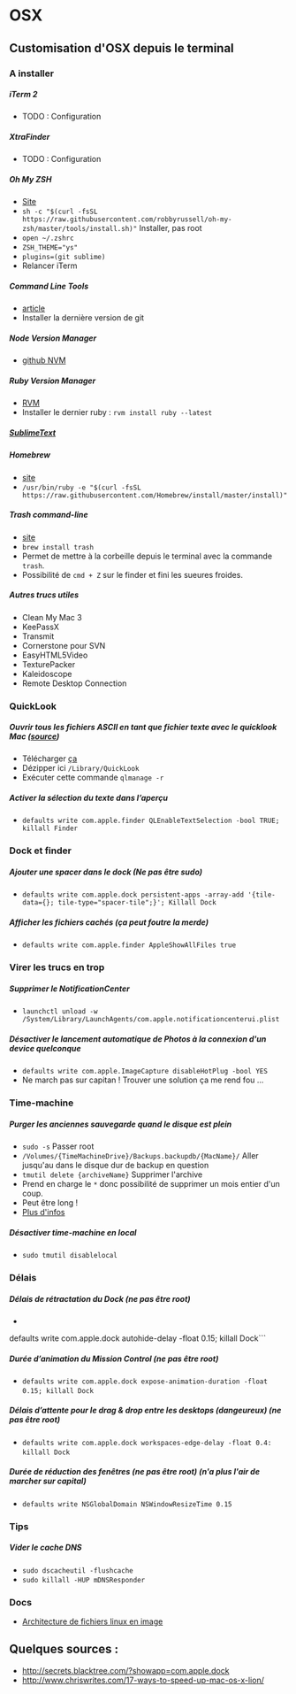 # OSX



## Customisation d'OSX depuis le terminal

### A installer


##### iTerm 2
- TODO : Configuration


##### XtraFinder
- TODO : Configuration


##### Oh My ZSH
- [Site](https://github.com/robbyrussell/oh-my-zsh)
- `sh -c "$(curl -fsSL https://raw.githubusercontent.com/robbyrussell/oh-my-zsh/master/tools/install.sh)"` Installer, pas root
- `open ~/.zshrc`
- `ZSH_THEME="ys"`
- `plugins=(git sublime)`
- Relancer iTerm


##### Command Line Tools
- [article](http://osxdaily.com/2014/02/12/install-command-line-tools-mac-os-x/)
- Installer la dernière version de git

##### Node Version Manager
- [github NVM](https://github.com/creationix/nvm)

##### Ruby Version Manager
- [RVM](https://rvm.io/rvm/basics)
- Installer le dernier ruby : `rvm install ruby --latest`


##### [SublimeText](https://github.com/zouloux/personal-doc/blob/master/docs/sublime.md)


##### Homebrew
- [site](http://brew.sh/)
- `/usr/bin/ruby -e "$(curl -fsSL https://raw.githubusercontent.com/Homebrew/install/master/install)"`


##### Trash command-line
- [site](http://hasseg.org/trash/)
- `brew install trash`
- Permet de mettre à la corbeille depuis le terminal avec la commande `trash`.
- Possibilité de `cmd + Z` sur le finder et fini les sueures froides.


##### Autres trucs utiles
- Clean My Mac 3
- KeePassX
- Transmit
- Cornerstone pour SVN
- EasyHTML5Video
- TexturePacker
- Kaleidoscope
- Remote Desktop Connection




### QuickLook

##### Ouvrir tous les fichiers ASCII en tant que fichier texte avec le quicklook Mac ([source](https://coderwall.com/p/dlithw/use-osx-finder-quicklook-to-preview-all-plain-text-files))
- Télécharger [ça](https://github.com/whomwah/qlstephen/downloads)
- Dézipper ici `/Library/QuickLook`
- Exécuter cette commande `qlmanage -r`

##### Activer la sélection du texte dans l’aperçu
- `defaults write com.apple.finder QLEnableTextSelection -bool TRUE; killall Finder`



### Dock et finder

##### Ajouter une spacer dans le dock (Ne pas être sudo)
- `defaults write com.apple.dock persistent-apps -array-add '{tile-data={}; tile-type="spacer-tile";}'; Killall Dock`

##### Afficher les fichiers cachés (ça peut foutre la merde)
- `defaults write com.apple.finder AppleShowAllFiles true`



### Virer les trucs en trop

##### Supprimer le NotificationCenter
- `launchctl unload -w /System/Library/LaunchAgents/com.apple.notificationcenterui.plist`

##### Désactiver le lancement automatique de Photos à la connexion d'un device quelconque
- `defaults write com.apple.ImageCapture disableHotPlug -bool YES`
- Ne march pas sur capitan ! Trouver une solution ça me rend fou ...



### Time-machine

##### Purger les anciennes sauvegarde quand le disque est plein
- `sudo -s` Passer root
- `/Volumes/{TimeMachineDrive}/Backups.backupdb/{MacName}/` Aller jusqu'au dans le disque dur de backup en question
- `tmutil delete {archiveName}` Supprimer l'archive
- Prend en charge le `*` donc possibilité de supprimer un mois entier d'un coup.
- Peut être long !
- [Plus d'infos](http://osxdaily.com/2015/07/27/delete-old-backups-time-machine-mac/)

##### Désactiver time-machine en local
- `sudo tmutil disablelocal`



### Délais

##### Délais de rétractation du Dock (ne pas être root)
- ```defaults write com.apple.dock autohide-time-modifier -float 0.15;
defaults write com.apple.dock autohide-delay -float 0.15;
killall Dock```

##### Durée d’animation du Mission Control (ne pas être root)
- `defaults write com.apple.dock expose-animation-duration -float 0.15; killall Dock`
 
##### Délais d’attente pour le drag & drop entre les desktops (dangeureux) (ne pas être root)
- `defaults write com.apple.dock workspaces-edge-delay -float 0.4: killall Dock`
 
##### Durée de réduction des fenêtres (ne pas être root) (n'a plus l'air de marcher sur capital)
- `defaults write NSGlobalDomain NSWindowResizeTime 0.15`
 


### Tips

##### Vider le cache DNS
- `sudo dscacheutil -flushcache`
- `sudo killall -HUP mDNSResponder`


### Docs
- [Architecture de fichiers linux en image](https://pbs.twimg.com/media/ClPkUMRWgAADjiW.jpg:large)


## Quelques sources :

- http://secrets.blacktree.com/?showapp=com.apple.dock
- http://www.chriswrites.com/17-ways-to-speed-up-mac-os-x-lion/

